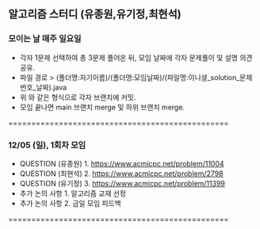 ## 알고리즘 스터디 (유종원,유기정,최현석)

### 모이는 날 매주 일요일

- 각자 1문제 선택하여 총 3문제 풀어온 뒤, 모임 날짜에 각자 문제풀이 및 설명 의견 공유.
- 파일 경로 > (폴더명:자기이름)/(폴더명:모임날짜)/(파일명:이니셜\_solution\_문제번호\_날짜).java
- 위 와 같은 형식으로 각자 브랜치에 커밋.
- 모임 끝나면 main 브랜치 merge 및 하위 브랜치 merge.

================================================

### 12/05 (일), 1회차 모임

- QUESTION (유종원) 1. https://www.acmicpc.net/problem/11004
- QUESTION (최현석) 2. https://www.acmicpc.net/problem/2798
- QUESTION (유기정) 3. https://www.acmicpc.net/problem/11399
- 추가 논의 사항 1. 알고리즘 교재 선정
- 추가 논의 사항 2. 금일 모임 피드백

================================================
